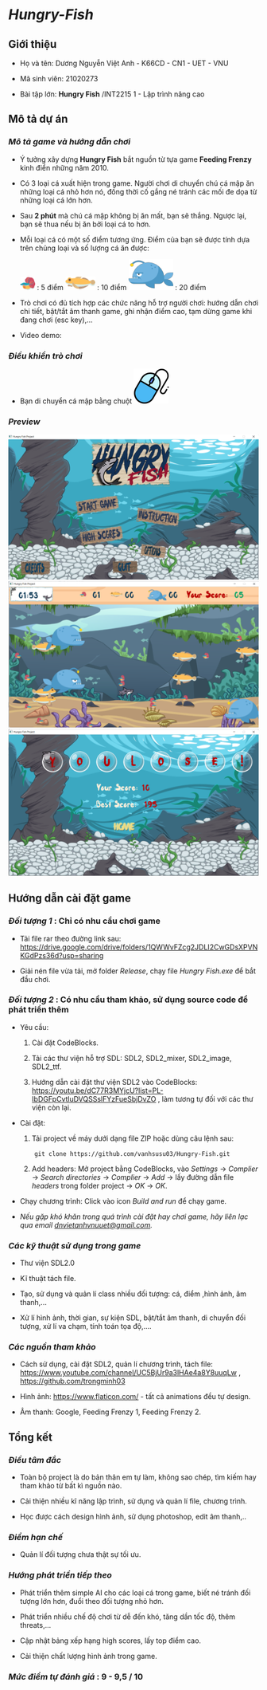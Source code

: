 # ***Hungry-Fish***

## **Giới thiệu**

+ Họ và tên: Dương Nguyễn Việt Anh - K66CD - CN1 - UET - VNU

+ Mã sinh viên: 21020273

+ Bài tập lớn:  **Hungry Fish**  /INT2215 1 - Lập trình nâng cao

## **Mô tả dự án**

### *Mô tả game và hướng dẫn chơi*

- Ý tưởng xây dựng **Hungry Fish** bắt nguồn từ tựa game **Feeding Frenzy** kinh điển những năm 2010. 

- Có 3 loại cá xuất hiện trong game. Người chơi di chuyển chú cá mập ăn những loại cá nhỏ hơn nó, đồng thời cố gắng né tránh các mối đe dọa từ những loại cá lớn hơn. 

- Sau **2 phút** mà chú cá mập không bị ăn mất, bạn sẽ thắng. Ngược lại, bạn sẽ thua nếu bị ăn bởi loại cá to hơn.

- Mỗi loại cá có một số điểm tương ứng. Điểm của bạn sẽ được tính dựa trên chủng loại và số lượng cá ăn được:

    ![](textures/characters/fishlv1/fishlv1_logo.png) : 5 điểm       ![](textures/characters/fishlv2/fishlv2_logo.png)  : 10 điểm           ![](textures/characters/fishlv3/fishlv3_logo.png)   : 20 điểm


- Trò chơi có đủ tích hợp các chức năng hỗ trợ người chơi: hướng dẫn chơi chi tiết, bật/tắt âm thanh game, ghi nhận điểm cao, tạm dừng game khi đang chơi (esc key),...

- Video demo: 

### *Điều khiển trò chơi*

- Bạn di chuyển cá mập bằng chuột ![](textures/preview/mouse.png)

### *Preview*

![](textures/preview/menu.png)
![](textures/preview/ingame.png)
![](textures/preview/endgame.png)

## **Hướng dẫn cài đặt game**

### ***Đối tượng 1*** : **Chỉ có nhu cầu chơi game**

- Tải file rar theo đường link sau: https://drive.google.com/drive/folders/1QWWvFZcg2JDLI2CwGDsXPVNKGdPzs36d?usp=sharing

- Giải nén file vừa tải, mở folder *Release*, chạy file *Hungry Fish.exe* để bắt đầu chơi.

### ***Đối tượng 2*** : **Có nhu cầu tham khảo, sử dụng source code để phát triển thêm**

- Yêu cầu:

    1. Cài đặt CodeBlocks.

    2. Tải các thư viện hỗ trợ SDL: SDL2, SDL2_mixer, SDL2_image, SDL2_ttf.

    3. Hướng dẫn cài đặt thư viện SDL2 vào CodeBlocks: https://youtu.be/dC77R3MYjcU?list=PL-IbDGFpCvtluDVQSSslFYzFueSbjDvZO , làm tương tự đối với các thư viện còn lại.
    
- Cài đặt:

    1. Tải project về máy dưới dạng file ZIP hoặc dùng câu lệnh sau:
    ```
        git clone https://github.com/vanhsusu03/Hungry-Fish.git
    ```
    
    2. Add headers: Mở project bằng CodeBlocks, vào *Settings* -> *Complier* -> *Search directories* -> *Complier* -> *Add* -> lấy đường dẫn file *headers* trong folder project -> *OK* -> *OK*.

- Chạy chương trình: Click vào icon *Build and run* để chạy game.

- *Nếu gặp khó khăn trong quá trình cài đặt hay chơi game, hãy liên lạc qua email dnvietanhvnuuet@gmail.com.*

### *Các kỹ thuật sử dụng trong game*

- Thư viện SDL2.0

- Kĩ thuật tách file.

- Tạo, sử dụng và quản lí class nhiều đối tượng: cá, điểm ,hình ảnh, âm thanh,...

- Xử lí hình ảnh, thời gian, sự kiện SDL, bật/tắt âm thanh, di chuyển đối tượng, xử lí va chạm, tính toán tọa độ,....

### *Các nguồn tham khảo*

- Cách sử dụng, cài đặt SDL2, quản lí chương trình, tách file: https://www.youtube.com/channel/UC5BjUr9a3lHAe4a8Y8uuqLw , https://github.com/trongminh03 

- Hình ảnh:  https://www.flaticon.com/ - tất cả animations đều tự design.

- Âm thanh: Google, Feeding Frenzy 1, Feeding Frenzy 2.

## **Tổng kết**

### *Điều tâm đắc*

- Toàn bộ project là do bản thân em tự làm, không sao chép, tìm kiếm hay tham khảo từ bất kì nguồn nào.

- Cải thiện nhiều kĩ năng lập trình, sử dụng và quản lí file, chương trình.

- Học được cách design hình ảnh, sử dụng photoshop, edit âm thanh,..

### *Điểm hạn chế*

- Quản lí đối tượng chưa thật sự tối ưu.

### *Hướng phát triển tiếp theo*

- Phát triển thêm simple AI cho các loại cá trong game, biết né tránh đối tượng lớn hơn, đuổi theo đối tượng nhỏ hơn.

- Phát triển nhiều chế độ chơi từ dễ đến khó, tăng dần tốc độ, thêm threats,...

- Cập nhật bảng xếp hạng high scores, lấy top điểm cao.

- Cải thiện chất lượng hình ảnh trong game.


### *Mức điểm tự đánh giá* : 9 - 9,5 / 10 ###

